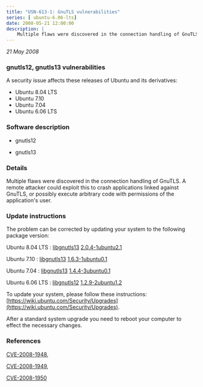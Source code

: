 ```yaml
---
title: "USN-613-1: GnuTLS vulnerabilities"
series: [ ubuntu-6.06-lts]
date: 2008-05-21 12:00:00
description: |
    Multiple flaws were discovered in the connection handling of GnuTLS. A remote attacker could exploit this to crash applications linked against GnuTLS, or possibly execute arbitrary code with permissions of the application&#39;s user. 
--- 
```

 
 

*21 May 2008*

### gnutls12, gnutls13 vulnerabilities

A security issue affects these releases of Ubuntu and its derivatives:

* Ubuntu 8.04 LTS
* Ubuntu 7.10
* Ubuntu 7.04
* Ubuntu 6.06 LTS

### Software description

* gnutls12 

* gnutls13 

### Details

Multiple flaws were discovered in the connection handling of GnuTLS. A remote attacker could exploit this to crash applications linked against GnuTLS, or possibly execute arbitrary code with permissions of the application&#39;s user. 

### Update instructions

The problem can be corrected by updating your system to the following package version:

Ubuntu 8.04 LTS
 : [libgnutls13](https://launchpad.net/ubuntu/+source/gnutls13) <span> [2.0.4-1ubuntu2.1](https://launchpad.net/ubuntu/+source/gnutls13/2.0.4-1ubuntu2.1) </span> 

Ubuntu 7.10
 : [libgnutls13](https://launchpad.net/ubuntu/+source/gnutls13) <span> [1.6.3-1ubuntu0.1](https://launchpad.net/ubuntu/+source/gnutls13/1.6.3-1ubuntu0.1) </span> 

Ubuntu 7.04
 : [libgnutls13](https://launchpad.net/ubuntu/+source/gnutls13) <span> [1.4.4-3ubuntu0.1](https://launchpad.net/ubuntu/+source/gnutls13/1.4.4-3ubuntu0.1) </span> 

Ubuntu 6.06 LTS
 : [libgnutls12](https://launchpad.net/ubuntu/+source/gnutls12) <span> [1.2.9-2ubuntu1.2](https://launchpad.net/ubuntu/+source/gnutls12/1.2.9-2ubuntu1.2) </span> 

To update your system, please follow these instructions: [https://wiki.ubuntu.com/Security/Upgrades](https://wiki.ubuntu.com/Security/Upgrades).

After a standard system upgrade you need to reboot your computer to effect the necessary changes. 

### References

 
 [CVE-2008-1948](http://people.ubuntu.com/~ubuntu-security/cve/CVE-2008-1948), 

 [CVE-2008-1949](http://people.ubuntu.com/~ubuntu-security/cve/CVE-2008-1949), 

 [CVE-2008-1950](http://people.ubuntu.com/~ubuntu-security/cve/CVE-2008-1950)
 

